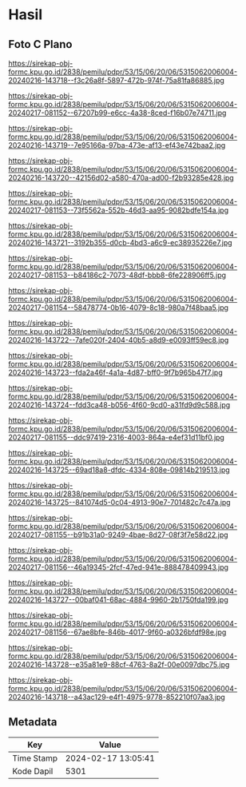 # Hasil

## Foto C Plano

https://sirekap-obj-formc.kpu.go.id/2838/pemilu/pdpr/53/15/06/20/06/5315062006004-20240216-143718--f3c26a8f-5897-472b-974f-75a81fa86885.jpg

https://sirekap-obj-formc.kpu.go.id/2838/pemilu/pdpr/53/15/06/20/06/5315062006004-20240217-081152--67207b99-e6cc-4a38-8ced-f16b07e74711.jpg

https://sirekap-obj-formc.kpu.go.id/2838/pemilu/pdpr/53/15/06/20/06/5315062006004-20240216-143719--7e95166a-97ba-473e-af13-ef43e742baa2.jpg

https://sirekap-obj-formc.kpu.go.id/2838/pemilu/pdpr/53/15/06/20/06/5315062006004-20240216-143720--42156d02-a580-470a-ad00-f2b93285e428.jpg

https://sirekap-obj-formc.kpu.go.id/2838/pemilu/pdpr/53/15/06/20/06/5315062006004-20240217-081153--73f5562a-552b-46d3-aa95-9082bdfe154a.jpg

https://sirekap-obj-formc.kpu.go.id/2838/pemilu/pdpr/53/15/06/20/06/5315062006004-20240216-143721--3192b355-d0cb-4bd3-a6c9-ec38935226e7.jpg

https://sirekap-obj-formc.kpu.go.id/2838/pemilu/pdpr/53/15/06/20/06/5315062006004-20240217-081153--b84186c2-7073-48df-bbb8-6fe228906ff5.jpg

https://sirekap-obj-formc.kpu.go.id/2838/pemilu/pdpr/53/15/06/20/06/5315062006004-20240217-081154--58478774-0b16-4079-8c18-980a7f48baa5.jpg

https://sirekap-obj-formc.kpu.go.id/2838/pemilu/pdpr/53/15/06/20/06/5315062006004-20240216-143722--7afe020f-2404-40b5-a8d9-e0093ff59ec8.jpg

https://sirekap-obj-formc.kpu.go.id/2838/pemilu/pdpr/53/15/06/20/06/5315062006004-20240216-143723--fda2a46f-4a1a-4d87-bff0-9f7b965b47f7.jpg

https://sirekap-obj-formc.kpu.go.id/2838/pemilu/pdpr/53/15/06/20/06/5315062006004-20240216-143724--fdd3ca48-b056-4f60-9cd0-a31fd9d9c588.jpg

https://sirekap-obj-formc.kpu.go.id/2838/pemilu/pdpr/53/15/06/20/06/5315062006004-20240217-081155--ddc97419-2316-4003-864a-e4ef31d11bf0.jpg

https://sirekap-obj-formc.kpu.go.id/2838/pemilu/pdpr/53/15/06/20/06/5315062006004-20240216-143725--69ad18a8-dfdc-4334-808e-09814b219513.jpg

https://sirekap-obj-formc.kpu.go.id/2838/pemilu/pdpr/53/15/06/20/06/5315062006004-20240216-143725--841074d5-0c04-4913-90e7-701482c7c47a.jpg

https://sirekap-obj-formc.kpu.go.id/2838/pemilu/pdpr/53/15/06/20/06/5315062006004-20240217-081155--b91b31a0-9249-4bae-8d27-08f3f7e58d22.jpg

https://sirekap-obj-formc.kpu.go.id/2838/pemilu/pdpr/53/15/06/20/06/5315062006004-20240217-081156--46a19345-2fcf-47ed-941e-888478409943.jpg

https://sirekap-obj-formc.kpu.go.id/2838/pemilu/pdpr/53/15/06/20/06/5315062006004-20240216-143727--00baf041-68ac-4884-9960-2b1750fda199.jpg

https://sirekap-obj-formc.kpu.go.id/2838/pemilu/pdpr/53/15/06/20/06/5315062006004-20240217-081156--67ae8bfe-846b-4017-9f60-a0326bfdf98e.jpg

https://sirekap-obj-formc.kpu.go.id/2838/pemilu/pdpr/53/15/06/20/06/5315062006004-20240216-143728--e35a81e9-88cf-4763-8a2f-00e0097dbc75.jpg

https://sirekap-obj-formc.kpu.go.id/2838/pemilu/pdpr/53/15/06/20/06/5315062006004-20240216-143718--a43ac129-e4f1-4975-9778-852210f07aa3.jpg


## Metadata

| Key        | Value               |
| ---------- | ------------------- |
| Time Stamp | 2024-02-17 13:05:41 |
| Kode Dapil | 5301                |



